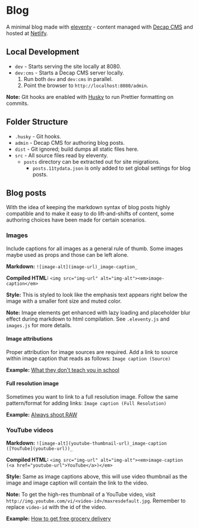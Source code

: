 # Blog

A minimal blog made with [eleventy](https://www.11ty.dev/) - content managed with [Decap CMS](https://decapcms.org/) and hosted at [Netlify](https://www.netlify.com/).

## Local Development

- `dev` - Starts serving the site locally at 8080.
- `dev:cms` - Starts a Decap CMS server locally.
  1. Run both `dev` and `dev:cms` in parallel.
  2. Point the browser to `http://localhost:8080/admin`.

**Note:**
Git hooks are enabled with [Husky](https://typicode.github.io/husky) to run Prettier formatting on commits.

## Folder Structure

- `.husky` - Git hooks.
- `admin` - Decap CMS for authoring blog posts.
- `dist` - Git ignored; build dumps all static files here.
- `src` - All source files read by eleventy.
  - `posts` directory can be extracted out for site migrations.
    - `posts.11tydata.json` is only added to set global settings for blog posts.

## Blog posts

With the idea of keeping the markdown syntax of blog posts highly compatible and to make it easy to do lift-and-shifts of content, some authoring choices have been made for certain scenarios.

### Images

Include captions for all images as a general rule of thumb. Some images maybe used as props and those can be left alone.

**Markdown:**
`![image-alt](image-url)_image-caption_`

**Compiled HTML:**
`<img src="img-url" alt="img-alt"><em>image-caption</em>`

**Style:**
This is styled to look like the emphasis text appears right below the image with a smaller font size and muted color.

**Note:** Image elements get enhanced with lazy loading and placeholder blur effect during markdown to html compilation. See `.eleventy.js` and `images.js` for more details.

#### Image attributions

Proper attribution for image sources are required. Add a link to source within image caption that reads as follows:
`Image caption (Source)`

**Example:**
[What they don't teach you in school](https://blog.keithw.me/what-they-dont-teach-you-in-school/#credit-score)

#### Full resolution image

Sometimes you want to link to a full resolution image. Follow the same pattern/format for adding links:
`Image caption (Full Resolution)`

**Example:**
[Always shoot RAW](https://blog.keithw.me/always-shoot-raw/)

### YouTube videos

**Markdown:**
`![image-alt](youtube-thumbnail-url)_image-caption ([YouTube](youtube-url))_`

**Compiled HTML:**
`<img src="img-url" alt="img-alt"><em>image-caption (<a href="youtube-url">YouTube</a>)</em>`

**Style:**
Same as image captions above, this will use video thumbnail as the image and image caption will contain the link to the video.

**Note:**
To get the high-res thumbnail of a YouTube video, visit `http://img.youtube.com/vi/<video-id>/maxresdefault.jpg`. Remember to replace `video-id` with the id of the video.

**Example:**
[How to get free grocery delivery](https://blog.keithw.me/how-to-get-free-grocery-delivery/)
